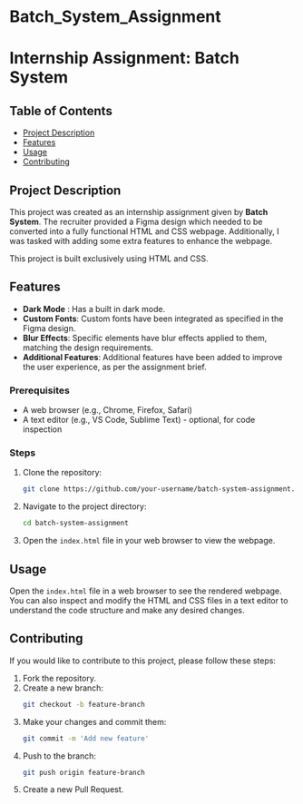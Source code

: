 # Batch_System_Assignment

# Internship Assignment: Batch System


## Table of Contents
- [Project Description](#project-description)
- [Features](#features)
- [Usage](#usage)
- [Contributing](#contributing)



## Project Description

This project was created as an internship assignment given by **Batch System**. The recruiter provided a Figma design which needed to be converted into a fully functional HTML and CSS webpage. Additionally, I was tasked with adding some extra features to enhance the webpage.

This project is built exclusively using HTML and CSS.

## Features
- **Dark Mode** : Has a built in dark mode.
- **Custom Fonts**: Custom fonts have been integrated as specified in the Figma design.
- **Blur Effects**: Specific elements have blur effects applied to them, matching the design requirements.
- **Additional Features**: Additional features have been added to improve the user experience, as per the assignment brief.

### Prerequisites
- A web browser (e.g., Chrome, Firefox, Safari)
- A text editor (e.g., VS Code, Sublime Text) - optional, for code inspection

  

### Steps
1. Clone the repository:
    ```sh
    git clone https://github.com/your-username/batch-system-assignment.git
    ```
2. Navigate to the project directory:
    ```sh
    cd batch-system-assignment
    ```
3. Open the `index.html` file in your web browser to view the webpage.

## Usage

Open the `index.html` file in a web browser to see the rendered webpage. You can also inspect and modify the HTML and CSS files in a text editor to understand the code structure and make any desired changes.

## Contributing

If you would like to contribute to this project, please follow these steps:

1. Fork the repository.
2. Create a new branch:
    ```sh
    git checkout -b feature-branch
    ```
3. Make your changes and commit them:
    ```sh
    git commit -m 'Add new feature'
    ```
4. Push to the branch:
    ```sh
    git push origin feature-branch
    ```
5. Create a new Pull Request.

